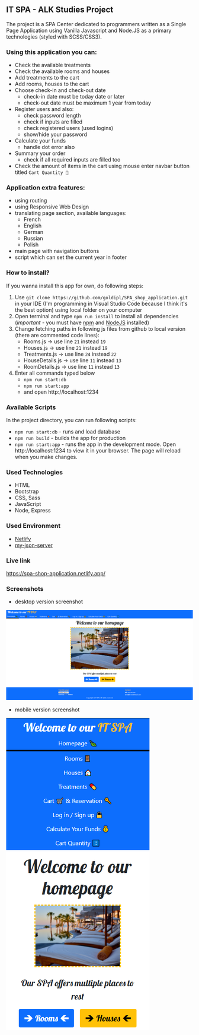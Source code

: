 ## IT SPA - ALK Studies Project

The project is a SPA Center dedicated to programmers written as a Single Page Application using Vanilla Javascript and Node.JS as a primary technologies (styled with SCSS/CSS3).

### Using this application you can:

- Check the available treatments
- Check the available rooms and houses
- Add treatments to the cart
- Add rooms, houses to the cart
- Choose check-in and check-out date
    - check-in date must be today date or later
    - check-out date must be maximum 1 year from today
- Register users and also:
    - check password length
    - check if inputs are filled
    - check registered users (used logins)
    - show/hide your password
- Calculate your funds
    - handle dot error also
- Summary your order
    - check if all required inputs are filled too
- Check the amount of items in the cart using mouse enter navbar button titled `Cart Quantity 🔢`

### Application extra features:

- using routing  
- using Responsive Web Design  
- translating page section, available languages: 
    - French
    - English
    - German
    - Russian
    - Polish
- main page with navigation buttons 
- script which can set the current year in footer

### How to install?

If you wanna install this app for own, do following steps:
1. Use `git clone https://github.com/goldipl/SPA_shop_application.git` in your IDE (I'm programming in Visual Studio Code because I think it's the best option) using local folder on your computer
2. Open terminal and type `npm run install` to install all dependencies (*important* - you must have [npm](https://docs.npmjs.com/downloading-and-installing-node-js-and-npm) and [NodeJS](https://nodejs.org/en/) installed)  
3. Change fetching paths in following js files from github to local version (there are commented code lines):
    - Rooms.js -> use line `21` instead `19`      
    - Houses.js -> use line `21` instead `19`      
    - Treatments.js -> use line `24` instead `22`   
    - HouseDetails.js -> use line `11` instead `13`  
    - RoomDetails.js -> use line `11` instead `13`   
4. Enter all commands typed below
    - `npm run start:db`  
    - `npm run start:app`  
    - and open http://localhost:1234  

### Available Scripts

In the project directory, you can run following scripts:   
* `npm run start:db` - runs and load database    
* `npm run build` - builds the app for production   
* `npm run start:app` - runs the app in the development mode. Open http://localhost:1234 to view it in your browser. The page will reload when you make changes.

### Used Technologies

* HTML
* Bootstrap
* CSS, Sass
* JavaScript
* Node, Express

### Used Environment

* [Netlify](https://www.netlify.com/)  
* [my-json-server](https://my-json-server.typicode.com)

### Live link

https://spa-shop-application.netlify.app/

### Screenshots
* desktop version screenshot  

![Screenshot01](./screenshots/Screenshot01.png)  
* mobile version screenshot  

![Screenshot02](./screenshots/Screenshot02.png) 